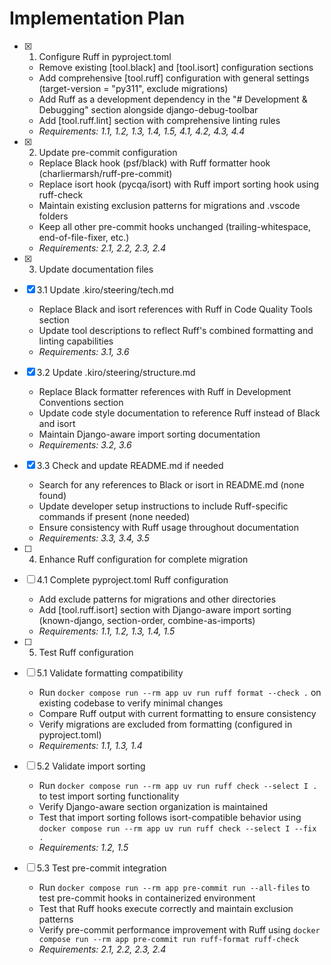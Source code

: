 # Implementation Plan

- [x] 1. Configure Ruff in pyproject.toml

  - Remove existing [tool.black] and [tool.isort] configuration sections
  - Add comprehensive [tool.ruff] configuration with general settings (target-version = "py311", exclude migrations)
  - Add Ruff as a development dependency in the "# Development & Debugging" section alongside django-debug-toolbar
  - Add [tool.ruff.lint] section with comprehensive linting rules
  - _Requirements: 1.1, 1.2, 1.3, 1.4, 1.5, 4.1, 4.2, 4.3, 4.4_

- [x] 2. Update pre-commit configuration

  - Replace Black hook (psf/black) with Ruff formatter hook (charliermarsh/ruff-pre-commit)
  - Replace isort hook (pycqa/isort) with Ruff import sorting hook using ruff-check
  - Maintain existing exclusion patterns for migrations and .vscode folders
  - Keep all other pre-commit hooks unchanged (trailing-whitespace, end-of-file-fixer, etc.)
  - _Requirements: 2.1, 2.2, 2.3, 2.4_

- [x] 3. Update documentation files
- [x] 3.1 Update .kiro/steering/tech.md

  - Replace Black and isort references with Ruff in Code Quality Tools section
  - Update tool descriptions to reflect Ruff's combined formatting and linting capabilities
  - _Requirements: 3.1, 3.6_

- [x] 3.2 Update .kiro/steering/structure.md

  - Replace Black formatter references with Ruff in Development Conventions section
  - Update code style documentation to reference Ruff instead of Black and isort
  - Maintain Django-aware import sorting documentation
  - _Requirements: 3.2, 3.6_

- [x] 3.3 Check and update README.md if needed

  - Search for any references to Black or isort in README.md (none found)
  - Update developer setup instructions to include Ruff-specific commands if present (none needed)
  - Ensure consistency with Ruff usage throughout documentation
  - _Requirements: 3.3, 3.4, 3.5_

- [ ] 4. Enhance Ruff configuration for complete migration
- [ ] 4.1 Complete pyproject.toml Ruff configuration

  - Add exclude patterns for migrations and other directories
  - Add [tool.ruff.isort] section with Django-aware import sorting (known-django, section-order, combine-as-imports)
  - _Requirements: 1.1, 1.2, 1.3, 1.4, 1.5_

- [ ] 5. Test Ruff configuration
- [ ] 5.1 Validate formatting compatibility

  - Run `docker compose run --rm app uv run ruff format --check .` on existing codebase to verify minimal changes
  - Compare Ruff output with current formatting to ensure consistency
  - Verify migrations are excluded from formatting (configured in pyproject.toml)
  - _Requirements: 1.1, 1.3, 1.4_

- [ ] 5.2 Validate import sorting

  - Run `docker compose run --rm app uv run ruff check --select I .` to test import sorting functionality
  - Verify Django-aware section organization is maintained
  - Test that import sorting follows isort-compatible behavior using `docker compose run --rm app uv run ruff check --select I --fix .`
  - _Requirements: 1.2, 1.5_

- [ ] 5.3 Test pre-commit integration
  - Run `docker compose run --rm app pre-commit run --all-files` to test pre-commit hooks in containerized environment
  - Test that Ruff hooks execute correctly and maintain exclusion patterns
  - Verify pre-commit performance improvement with Ruff using `docker compose run --rm app pre-commit run ruff-format ruff-check`
  - _Requirements: 2.1, 2.2, 2.3, 2.4_
